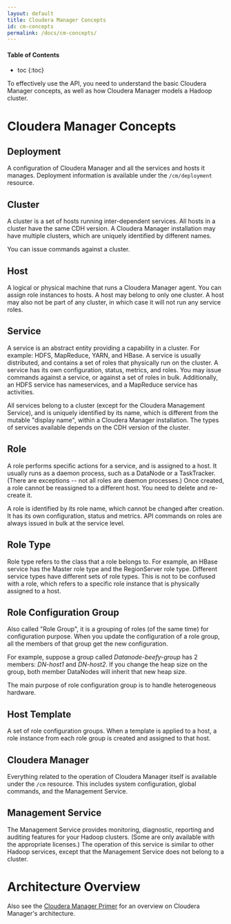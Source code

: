 ```yaml
---
layout: default
title: Cloudera Manager Concepts
id: cm-concepts
permalink: /docs/cm-concepts/
---
```


#### Table of Contents ####

* toc
{:toc}

To effectively use the API, you need to understand the basic Cloudera Manager concepts, as
well as how Cloudera Manager models a Hadoop cluster.

Cloudera Manager Concepts
=========================

Deployment
----------
A configuration of Cloudera Manager and all the services and hosts it manages.
Deployment information is available under the `/cm/deployment` resource.


Cluster
-------
A cluster is a set of hosts running inter-dependent services. All hosts in a
cluster have the same CDH version. A Cloudera Manager installation may have
multiple clusters, which are uniquely identified by different names.

You can issue commands against a cluster.

Host
----
A logical or physical machine that runs a Cloudera Manager agent.
You can assign role instances to hosts.
A host may belong to only one cluster. A host may also not be part of any
cluster, in which case it will not run any service roles.

Service
-------
A service is an abstract entity providing a capability in a cluster. For example:
HDFS, MapReduce, YARN, and HBase. A service is usually distributed,
and contains a set of roles that physically run on the cluster. A service has
its own configuration, status, metrics, and roles. You may issue commands
against a service, or against a set of roles in bulk. Additionally, an HDFS
service has nameservices, and a MapReduce service has activities.

All services belong to a cluster (except for the Cloudera Management Service),
and is uniquely identified by its name, which is different from the mutable
"display name", within a Cloudera Manager installation.
The types of services available depends on the CDH version of the cluster.

Role
----
A role performs specific actions for a service, and is assigned to a host. It
usually runs as a daemon process, such as a DataNode or a TaskTracker. (There
are exceptions -- not all roles are daemon processes.) Once created, a role cannot
be reassigned to a different host. You need to delete and re-create it.

A role is identified by its role name, which cannot be changed after creation.
It has its own configuration, status and metrics. API commands on roles are
always issued in bulk at the service level.

Role Type
---------
Role type refers to the class that a role belongs to. For example, an HBase
service has the Master role type and the RegionServer role type. Different
service types have different sets of role types. This is not to be confused with
a role, which refers to a specific role instance that is physically assigned to
a host.

Role Configuration Group
------------------------
Also called "Role Group", it is a grouping of roles (of the same
time) for configuration purpose. When you update the configuration of a role
group, all the members of that group get the new configuration.

For example, suppose a group called _Datanode-beefy-group_ has 2 members:
_DN-host1_ and _DN-host2_. If you change the heap size on the group, both member
DataNodes will inherit that new heap size.

The main purpose of role configuration group is to handle heterogeneous hardware.

Host Template
-------------
A set of role configuration groups. When a template is applied to a host, a role
instance from each role group is created and assigned to that host.

Cloudera Manager
----------------
Everything related to the operation of Cloudera Manager itself is available
under the `/cm` resource. This includes system configuration, global commands,
and the Management Service.

Management Service
------------------
The Management Service provides monitoring, diagnostic, reporting and auditing
features for your Hadoop clusters. (Some are only available with the appropriate
licenses.) The operation of this service is similar to other Hadoop services,
except that the Management Service does not belong to a cluster.


Architecture Overview
=====================
Also see the [Cloudera Manager
Primer](http://www.cloudera.com/documentation/enterprise/latest/topics/cm_intro_primer.html)
for an overview on Cloudera Manager's architecture.
